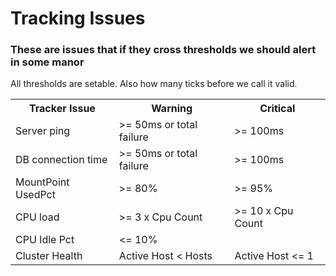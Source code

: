 <h1>Tracking Issues</h1>

<h3>These are issues that if they cross thresholds we should alert in some manor</h3>

<table>
<tr><th>Tracker Issue</th><th>Warning</th><th>Critical</th></tr>
<tr><td>Server ping</td><td>>= 50ms or total failure</td><td>>= 100ms</td></tr>
<tr><td>DB connection time</td><td>>= 50ms or total failure</td><td>>= 100ms</td></tr>
<tr><td>MountPoint UsedPct</td><td>>= 80%</td><td>>= 95%</td></tr>
<tr><td>CPU load</td><td>>= 3 x Cpu Count</td><td>>= 10 x Cpu Count</td></tr>
<tr><td>CPU Idle Pct</td><td><= 10%</td><td></td></tr>
<tr><td>Cluster Health</td><td>Active Host < Hosts</td><td>Active Host <= 1</td></tr>
</tr>

All thresholds are setable.  Also how many ticks before we call it valid.
